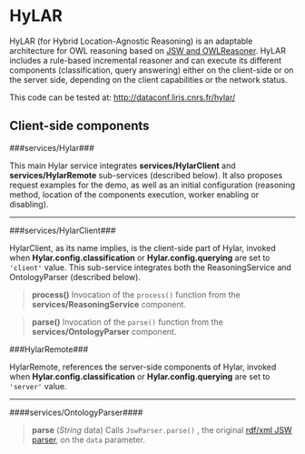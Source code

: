 
# HyLAR #

HyLAR (for Hybrid Location-Agnostic Reasoning) is an adaptable architecture for OWL reasoning based on [JSW and OWLReasoner](https://code.google.com/p/owlreasoner/). HyLAR includes a rule-based incremental reasoner and can execute its different components (classification, query answering) either on the client-side or on the server side, depending on the client capabilities or the network status.

This code can be tested at: http://dataconf.liris.cnrs.fr/hylar/

## Client-side components ##

###services/Hylar###

This main Hylar service integrates **services/HylarClient** and **services/HylarRemote** sub-services (described below). It also proposes request examples for the demo, as well as an initial configuration (reasoning method, location of the components execution, worker enabling or disabling).

----------

###services/HylarClient###

HylarClient, as its name implies, is the client-side part of Hylar, invoked when **Hylar.config.classification** or **Hylar.config.querying** are set to `'client'` value. This sub-service integrates both the ReasoningService and OntologyParser (described below).

> **process()**
Invocation of the `process()` function from the **services/ReasoningService** component.

> **parse()**
Invocation of the `parse()` function from the **services/OntologyParser** component.

###HylarRemote###

HylarRemote, references the server-side components of Hylar, invoked when **Hylar.config.classification** or **Hylar.config.querying** are set to `'server'` value.

----------

####services/OntologyParser####

> **parse** (*String* data)
Calls `JswParser.parse()` , the original [rdf/xml JSW parser](https://code.google.com/p/owlreasoner/#Ontology_Object), on the `data` parameter.
